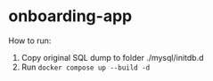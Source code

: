 # onboarding-app

How to run:
1. Copy original SQL dump to folder ./mysql/initdb.d
2. Run `docker compose up --build -d`